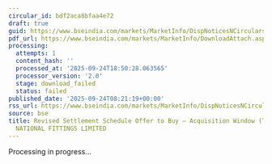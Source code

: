 ```yaml
---
circular_id: bdf2aca8bfaa4e72
draft: true
guid: https://www.bseindia.com/markets/MarketInfo/DispNoticesNCirculars.aspx?Noticeid={6C575BF9-A6B4-40A8-B20F-07E2121BDC92}&noticeno=20250924-9&dt=09/24/2025&icount=9&totcount=75&flag=0
pdf_url: https://www.bseindia.com/markets/MarketInfo/DownloadAttach.aspx?id=20250924-9&attachedId=
processing:
  attempts: 1
  content_hash: ''
  processed_at: '2025-09-24T18:50:28.063565'
  processor_version: '2.0'
  stage: download_failed
  status: failed
published_date: '2025-09-24T08:21:19+00:00'
rss_url: https://www.bseindia.com/markets/MarketInfo/DispNoticesNCirculars.aspx?Noticeid={6C575BF9-A6B4-40A8-B20F-07E2121BDC92}&noticeno=20250924-9&dt=09/24/2025&icount=9&totcount=75&flag=0
source: bse
title: Revised Settlement Schedule Offer to Buy – Acquisition Window (Takeover) for
  NATIONAL FITTINGS LIMITED
---
```


Processing in progress...